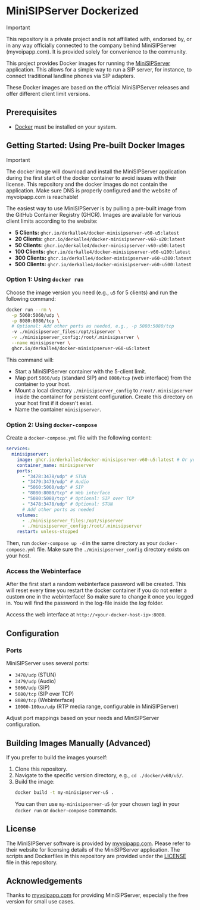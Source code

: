 # MiniSIPServer Dockerized

> [!IMPORTANT]  
> This repository is a private project and is not affiliated with, endorsed by, or in any way officially connected to the company behind MiniSIPServer (myvoipapp.com). It is provided solely for convenience to the community.

This project provides Docker images for running the [MiniSIPServer](https://www.myvoipapp.com/index.html) application. This allows for a simple way to run a SIP server, for instance, to connect traditional landline phones via SIP adapters.

These Docker images are based on the official MiniSIPServer releases and offer different client limit versions.

## Prerequisites

*   [Docker](https://docs.docker.com/get-docker/) must be installed on your system.

## Getting Started: Using Pre-built Docker Images

> [!IMPORTANT]  
> The docker image will download and install the MiniSIPServer application during the first start of the docker container to avoid issues with their license. This repository and the docker images do not contain the application. Make sure DNS is properly configured and the website of myvoipapp.com is reachable!

The easiest way to use MiniSIPServer is by pulling a pre-built image from the GitHub Container Registry (GHCR). Images are available for various client limits according to the website:

*   **5 Clients:** `ghcr.io/derkalle4/docker-minisipserver-v60-u5:latest`
*   **20 Clients:** `ghcr.io/derkalle4/docker-minisipserver-v60-u20:latest`
*   **50 Clients:** `ghcr.io/derkalle4/docker-minisipserver-v60-u50:latest`
*   **100 Clients:** `ghcr.io/derkalle4/docker-minisipserver-v60-u100:latest`
*   **300 Clients:** `ghcr.io/derkalle4/docker-minisipserver-v60-u300:latest`
*   **500 Clients:** `ghcr.io/derkalle4/docker-minisipserver-v60-u500:latest`

### Option 1: Using `docker run`

Choose the image version you need (e.g., `u5` for 5 clients) and run the following command:

```sh
docker run --rm \
  -p 5060:5060/udp \
  -p 8080:8080/tcp \
  # Optional: Add other ports as needed, e.g., -p 5080:5080/tcp
  -v ./minisipserver_files:/opt/sipserver \
  -v ./minisipserver_config:/root/.minisipserver \
  --name minisipserver \
  ghcr.io/derkalle4/docker-minisipserver-v60-u5:latest
```

This command will:
*   Start a MiniSIPServer container with the 5-client limit.
*   Map port `5060/udp` (standard SIP) and `8080/tcp` (web interface) from the container to your host.
*   Mount a local directory `./minisipserver_config` to `/root/.minisipserver` inside the container for persistent configuration. Create this directory on your host first if it doesn't exist.
*   Name the container `minisipserver`.

### Option 2: Using `docker-compose`

Create a `docker-compose.yml` file with the following content:

```yaml
services:
  minisipserver:
    image: ghcr.io/derkalle4/docker-minisipserver-v60-u5:latest # Or your desired version
    container_name: minisipserver
    ports:
      - "3478:3478/udp" # STUN
      - "3479:3479/udp" # Audio
      - "5060:5060/udp" # SIP
      - "8080:8080/tcp" # Web interface
      - "5080:5080/tcp" # Optional: SIP over TCP
      - "3478:3478/udp" # Optional: STUN
      # Add other ports as needed
    volumes:
      - ./minisipserver_files:/opt/sipserver
      - ./minisipserver_config:/root/.minisipserver
    restart: unless-stopped
```

Then, run `docker-compose up -d` in the same directory as your `docker-compose.yml` file.
Make sure the `./minisipserver_config` directory exists on your host.

### Access the Webinterface

After the first start a random webinterface password will be created. This will reset every time you restart the docker container if you do not enter a custom one in the webinterface! So make sure to change it once you logged in. You will find the password in the log-file inside the *log* folder.

Access the web interface at `http://<your-docker-host-ip>:8080`.

## Configuration

### Ports

MiniSIPServer uses several ports:

*   `3478/udp` (STUN)
*   `3479/udp` (Audio)
*   `5060/udp` (SIP)
*   `5080/tcp` (SIP over TCP)
*   `8080/tcp` (Webinterface)
*   `10000-100xx/udp` (RTP media range, configurable in MiniSIPServer)

Adjust port mappings based on your needs and MiniSIPServer configuration.

## Building Images Manually (Advanced)

If you prefer to build the images yourself:

1.  Clone this repository.
2.  Navigate to the specific version directory, e.g., `cd ./docker/v60/u5/`.
3.  Build the image:
    ```sh
    docker build -t my-minisipserver-u5 .
    ```
    You can then use `my-minisipserver-u5` (or your chosen tag) in your `docker run` or `docker-compose` commands.

## License

The MiniSIPServer software is provided by [myvoipapp.com](https://www.myvoipapp.com). Please refer to their website for licensing details of the MiniSIPServer application.
The scripts and Dockerfiles in this repository are provided under the [LICENSE](LICENSE) file in this repository.

## Acknowledgements

Thanks to [myvoipapp.com](https://www.myvoipapp.com) for providing MiniSIPServer, especially the free version for small use cases.
